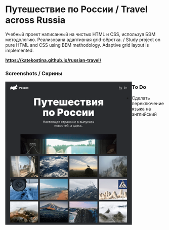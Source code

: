 # Путешествие по России / Travel across Russia
Учебный проект написанный на чистых HTML и CSS, используя БЭМ методологию. Реализована адаптивная grid-вёрстка. /
Study project on pure HTML and CSS using BEM methodology. Adaptive grid layout is implemented.

**https://katekostina.github.io/russian-travel/**

### Screenshots / Скрины 
<img align="left" width="400px" src="https://github.com/katekostina/russian-travel/blob/assets/demo-russian-travel-0.png">
<img align="left" width="400px" src="https://github.com/katekostina/russian-travel/blob/assets/demo-russian-travel-1.png">

### To Do
* Сделать переключение языка на английский
